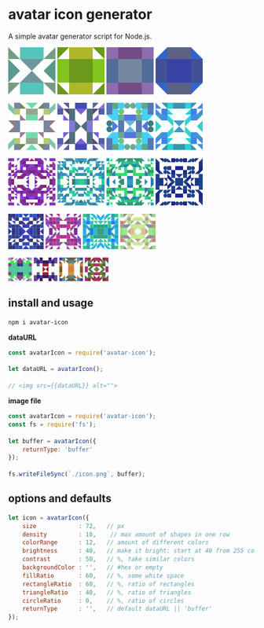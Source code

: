 # avatar icon generator

A simple avatar generator script for Node.js.  

![avatar-icon-1](https://raw.githubusercontent.com/ztomm/avatar-icon/master/sample-icons/avatar-icon-1.png)
![avatar-icon-2](https://raw.githubusercontent.com/ztomm/avatar-icon/master/sample-icons/avatar-icon-2.png)
![avatar-icon-3](https://raw.githubusercontent.com/ztomm/avatar-icon/master/sample-icons/avatar-icon-3.png)
![avatar-icon-4](https://raw.githubusercontent.com/ztomm/avatar-icon/master/sample-icons/avatar-icon-4.png)  

![avatar-icon-5](https://raw.githubusercontent.com/ztomm/avatar-icon/master/sample-icons/avatar-icon-5.png)
![avatar-icon-6](https://raw.githubusercontent.com/ztomm/avatar-icon/master/sample-icons/avatar-icon-6.png)
![avatar-icon-7](https://raw.githubusercontent.com/ztomm/avatar-icon/master/sample-icons/avatar-icon-7.png)
![avatar-icon-8](https://raw.githubusercontent.com/ztomm/avatar-icon/master/sample-icons/avatar-icon-8.png)  

![avatar-icon-9](https://raw.githubusercontent.com/ztomm/avatar-icon/master/sample-icons/avatar-icon-9.png)
![avatar-icon-10](https://raw.githubusercontent.com/ztomm/avatar-icon/master/sample-icons/avatar-icon-10.png)
![avatar-icon-11](https://raw.githubusercontent.com/ztomm/avatar-icon/master/sample-icons/avatar-icon-11.png)
![avatar-icon-12](https://raw.githubusercontent.com/ztomm/avatar-icon/master/sample-icons/avatar-icon-12.png)

![avatar-icon-13](https://raw.githubusercontent.com/ztomm/avatar-icon/master/sample-icons/avatar-icon-13.png)
![avatar-icon-14](https://raw.githubusercontent.com/ztomm/avatar-icon/master/sample-icons/avatar-icon-14.png)
![avatar-icon-15](https://raw.githubusercontent.com/ztomm/avatar-icon/master/sample-icons/avatar-icon-15.png)
![avatar-icon-16](https://raw.githubusercontent.com/ztomm/avatar-icon/master/sample-icons/avatar-icon-16.png)

![avatar-icon-17](https://raw.githubusercontent.com/ztomm/avatar-icon/master/sample-icons/avatar-icon-17.png)
![avatar-icon-18](https://raw.githubusercontent.com/ztomm/avatar-icon/master/sample-icons/avatar-icon-18.png)
![avatar-icon-19](https://raw.githubusercontent.com/ztomm/avatar-icon/master/sample-icons/avatar-icon-19.png)
![avatar-icon-20](https://raw.githubusercontent.com/ztomm/avatar-icon/master/sample-icons/avatar-icon-20.png)

## install and usage

````bash
npm i avatar-icon
````

**dataURL**
````javascript
const avatarIcon = require('avatar-icon');

let dataURL = avatarIcon();

// <img src={{dataURL}} alt="">
````

**image file**

````javascript
const avatarIcon = require('avatar-icon');
const fs = require('fs');

let buffer = avatarIcon({
	returnType: 'buffer'
});

fs.writeFileSync(`./icon.png`, buffer);

````

## options and defaults

````javascript
let icon = avatarIcon({
	size            : 72,   // px
	density         : 10,    // max amount of shapes in one row
	colorRange      : 12,   // amount of different colors
	brightness      : 40,   // make it bright: start at 40 from 255 colors
	contrast        : 50,   // %, take similar colors
	backgroundColor : '',   // #hex or empty
	fillRatio       : 60,   // %, some white space
	rectangleRatio  : 60,   // %, ratio of rectangles
	triangleRatio   : 40,   // %, ratio of triangles
	circleRatio     : 0,    // %, ratio of circles
	returnType      : '',   // default dataURL || 'buffer'
});

````
